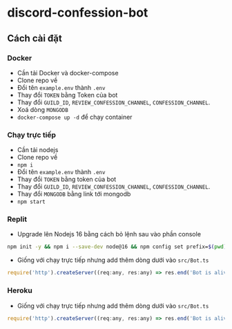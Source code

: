 # discord-confession-bot

## Cách cài đặt

### Docker
- Cần tải Docker và docker-compose
- Clone repo về
- Đổi tên `example.env` thành `.env`
- Thay đổi `TOKEN` bằng Token của bot
- Thay đổi `GUILD_ID`, `REVIEW_CONFESSION_CHANNEL`, `CONFESSION_CHANNEL`.
- Xoá dòng `MONGODB`
- `docker-compose up -d` để chạy container

### Chạy trực tiếp
- Cần tải nodejs
- Clone repo về
- `npm i`
- Đổi tên `example.env` thành `.env`
- Thay đổi `TOKEN` bằng token của bot
- Thay đổi `GUILD_ID`, `REVIEW_CONFESSION_CHANNEL`, `CONFESSION_CHANNEL`.
- Thay đổi `MONGODB` bằng link tới mongodb
- `npm start`

### Replit
- Upgrade lên Nodejs 16 bằng cách bỏ lệnh sau vào phần console
```sh
npm init -y && npm i --save-dev node@16 && npm config set prefix=$(pwd)/node_modules/node && export PATH=$(pwd)/node_modules/node/bin:$PATH
```
- Giống với chạy trực tiếp nhưng add thêm dòng dưới vào `src/Bot.ts`
```js
require('http').createServer((req:any, res:any) => res.end('Bot is alive!')).listen(3000)
```

### Heroku
- Giống với chạy trực tiếp nhưng add thêm dòng dưới vào `src/Bot.ts`
```js
require('http').createServer((req:any, res:any) => res.end('Bot is alive!')).listen(process.env.PORT)
```
